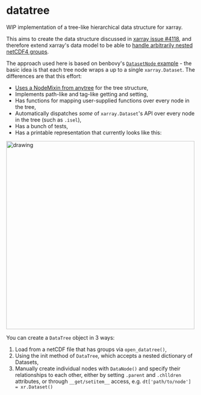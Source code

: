 # datatree
WIP implementation of a tree-like hierarchical data structure for xarray.

This aims to create the data structure discussed in [xarray issue #4118](https://github.com/pydata/xarray/issues/4118), and therefore extend xarray's data model to be able to [handle arbitrarily nested netCDF4 groups](https://github.com/pydata/xarray/issues/1092#issuecomment-868324949).


The approach used here is based on benbovy's [`DatasetNode` example](https://gist.github.com/benbovy/92e7c76220af1aaa4b3a0b65374e233a) - the basic idea is that each tree node wraps a up to a single `xarray.Dataset`. The differences are that this effort:
- [Uses a NodeMixin from anytree](https://github.com/TomNicholas/datatree/issues/7) for the tree structure,
- Implements path-like and tag-like getting and setting,
- Has functions for mapping user-supplied functions over every node in the tree,
- Automatically dispatches *some* of `xarray.Dataset`'s API over every node in the tree (such as `.isel`),
- Has a bunch of tests,
- Has a printable representation that currently looks like this:
<img src="https://user-images.githubusercontent.com/35968931/130657849-577faa00-1b8b-4e33-a45c-4f389ce325b2.png" alt="drawing" width="500"/>

You can create a `DataTree` object in 3 ways:
1) Load from a netCDF file that has groups via `open_datatree()`,
2) Using the init method of `DataTree`, which accepts a nested dictionary of Datasets,
3) Manually create individual nodes with `DataNode()` and specify their relationships to each other, either by setting `.parent` and `.chlldren` attributes, or through `__get/setitem__` access, e.g.
`dt['path/to/node'] = xr.Dataset()`
